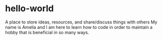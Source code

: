 # hello-world
A place to store ideas, resources, and share/discuss things with others
My name is Amelia and I am here to learn how to code in order to maintain a hobby that is beneficial in so many ways.
